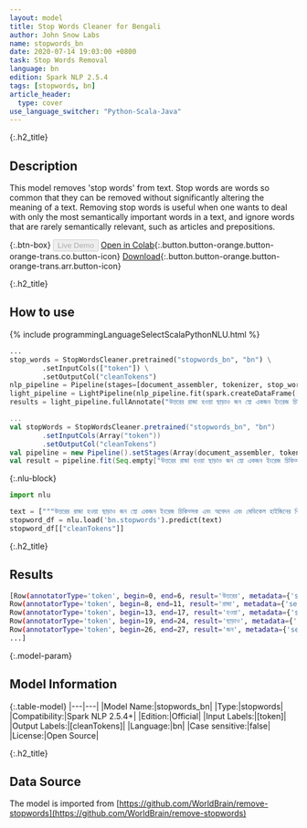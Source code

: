 ```yaml
---
layout: model
title: Stop Words Cleaner for Bengali
author: John Snow Labs
name: stopwords_bn
date: 2020-07-14 19:03:00 +0800
task: Stop Words Removal
language: bn
edition: Spark NLP 2.5.4
tags: [stopwords, bn]
article_header:
  type: cover
use_language_switcher: "Python-Scala-Java"
---
```


{:.h2_title}
## Description
This model removes 'stop words' from text. Stop words are words so common that they can be removed without significantly altering the meaning of a text. Removing stop words is useful when one wants to deal with only the most semantically important words in a text, and ignore words that are rarely semantically relevant, such as articles and prepositions.

{:.btn-box}
<button class="button button-orange" disabled>Live Demo</button>
[Open in Colab](https://colab.research.google.com/github/JohnSnowLabs/spark-nlp-workshop/blob/b2eb08610dd49d5b15077cc499a94b4ec1e8b861/jupyter/annotation/english/stop-words/StopWordsCleaner.ipynb){:.button.button-orange.button-orange-trans.co.button-icon}
[Download](https://s3.amazonaws.com/auxdata.johnsnowlabs.com/public/models/stopwords_bn_bn_2.5.4_2.4_1594742440339.zip){:.button.button-orange.button-orange-trans.arr.button-icon}

{:.h2_title}
## How to use

<div class="tabs-box" markdown="1">

{% include programmingLanguageSelectScalaPythonNLU.html %}

```python
...
stop_words = StopWordsCleaner.pretrained("stopwords_bn", "bn") \
        .setInputCols(["token"]) \
        .setOutputCol("cleanTokens")
nlp_pipeline = Pipeline(stages=[document_assembler, tokenizer, stop_words])
light_pipeline = LightPipeline(nlp_pipeline.fit(spark.createDataFrame([['']]).toDF("text")))
results = light_pipeline.fullAnnotate("উত্তরের রাজা হওয়া ছাড়াও জন স্নো একজন ইংরেজ চিকিত্সক এবং অবেদন এবং মেডিকেল হাইজিনের বিকাশের এক নেতা")
```

```scala
...
val stopWords = StopWordsCleaner.pretrained("stopwords_bn", "bn")
        .setInputCols(Array("token"))
        .setOutputCol("cleanTokens")
val pipeline = new Pipeline().setStages(Array(document_assembler, tokenizer, stopWords))
val result = pipeline.fit(Seq.empty["উত্তরের রাজা হওয়া ছাড়াও জন স্নো একজন ইংরেজ চিকিত্সক এবং অবেদন এবং মেডিকেল হাইজিনের বিকাশের এক নেতা"].toDS.toDF("text")).transform(data)
```

{:.nlu-block}
```python
import nlu

text = ["""উত্তরের রাজা হওয়া ছাড়াও জন স্নো একজন ইংরেজ চিকিত্সক এবং অবেদন এবং মেডিকেল হাইজিনের বিকাশের এক নেতা"""]
stopword_df = nlu.load('bn.stopwords').predict(text)
stopword_df[["cleanTokens"]]
```

</div>

{:.h2_title}
## Results

```bash
[Row(annotatorType='token', begin=0, end=6, result='উত্তরের', metadata={'sentence': '0'}),
Row(annotatorType='token', begin=8, end=11, result='রাজা', metadata={'sentence': '0'}),
Row(annotatorType='token', begin=13, end=17, result='হওয়া', metadata={'sentence': '0'}),
Row(annotatorType='token', begin=19, end=24, result='ছাড়াও', metadata={'sentence': '0'}),
Row(annotatorType='token', begin=26, end=27, result='জন', metadata={'sentence': '0'}),
...]
```

{:.model-param}
## Model Information

{:.table-model}
|---|---|
|Model Name:|stopwords_bn|
|Type:|stopwords|
|Compatibility:|Spark NLP 2.5.4+|
|Edition:|Official|
|Input Labels:|[token]|
|Output Labels:|[cleanTokens]|
|Language:|bn|
|Case sensitive:|false|
|License:|Open Source|

{:.h2_title}
## Data Source
The model is imported from [https://github.com/WorldBrain/remove-stopwords](https://github.com/WorldBrain/remove-stopwords)